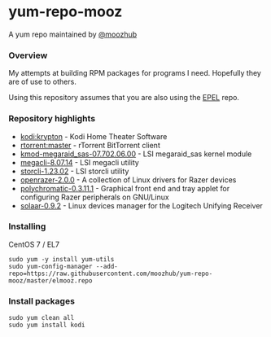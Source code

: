 # yum-repo-mooz

A yum repo maintained by [@moozhub](https://github.com/moozhub)

### Overview

My attempts at building RPM packages for programs I need. Hopefully they are of use to others.

Using this repository assumes that you are also using the [EPEL](https://fedoraproject.org/wiki/EPEL) repo.

### Repository highlights

* [kodi:krypton](https://github.com/xbmc/xbmc/tree/Krypton) - Kodi Home Theater Software
* [rtorrent:master](https://github.com/rakshasa/rtorrent) - rTorrent BitTorrent client
* [kmod-megaraid_sas-07.702.06.00](https://hwraid.le-vert.net/wiki/LSIMegaRAIDSAS#a2.Linuxkerneldrivers) - LSI megaraid_sas kernel module
* [megacli-8.07.14](https://hwraid.le-vert.net/wiki/LSIMegaRAIDSAS#a3.3.megacli) - LSI megacli utility
* [storcli-1.23.02](https://www.thomas-krenn.com/en/wiki/StorCLI) - LSI storcli utility
* [openrazer-2.0.0](https://github.com/openrazer/openrazer) - A collection of Linux drivers for Razer devices
* [polychromatic-0.3.11.1](https://github.com/lah7/polychromatic) - Graphical front end and tray applet for configuring Razer peripherals on GNU/Linux
* [solaar-0.9.2](https://github.com/pwr/Solaar) - Linux devices manager for the Logitech Unifying Receiver

### Installing

CentOS 7 / EL7

```
sudo yum -y install yum-utils
sudo yum-config-manager --add-repo=https://raw.githubusercontent.com/moozhub/yum-repo-mooz/master/elmooz.repo
```

### Install packages

```
sudo yum clean all
sudo yum install kodi
```
